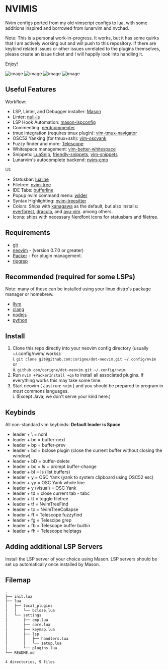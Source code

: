 # NVIMIS  

Nvim configs ported from my old vimscript configs to lua, with some
additions inspired and borrowed from lunarvim and nvchad.  

Note: This is a personal work-in-progress. It works, but it has some quirks that
I am actively working out and will push to this repository. If there are keybind
related issues or other issues unrelated to the plugins themselves, please create
an issue ticket and I will happily look into handling it.  

Enjoy!

![image](https://github.com/corigne/dot-neovim/assets/7695563/8f6902c6-c540-4ad3-923c-6f9b3b0a116b)
![image](https://github.com/corigne/dot-neovim/assets/7695563/03d79aec-f979-40f7-b371-5a08fc49083f)
![image](https://github.com/corigne/dot-neovim/assets/7695563/bab2d3a4-f807-45e5-a34f-27ac53dd2d3a)
![image](https://github.com/corigne/dot-neovim/assets/7695563/d8bec591-4351-401a-a2ab-bba74dc2c674)

## Useful Features

Workflow:

- LSP, Linter, and Debugger installer: [Mason](github.com/williamboman/mason.nvim)
- Linter: [null-ls](github.com/jose-elias-alvarez/null-ls.nvim)
- LSP Hook Automation: [mason-lspconfig](github.com/williamboman/mason-lspconfig.nvim)
- Commenting: [nerdcommenter](github.com/preservim/nerdcommenter)
- tmux integration (requires tmux plugin): [vim-tmux-navigator](github.com/christoomey/vim-tmux-navigator)
- OSC52 Yanking (for tmux+ssh): [vim-oscyank](github.com/ojroques/vim-oscyank)
- Fuzzy finder and more: [Telescope](github.com/nvim-telescope/telescope.nvim)
- Whitespace management: [vim-better-whitespace](github.com/ntpeters/vim-better-whitespace)
- Snippets: [LuaSnip](github.com/L3M0N3D3/LuaSnip),
  [friendly-snippets](github.com/rafamadriz/friendly-snippets),
  [vim-snippets](github.com/honza/vim-snippets)
- Lunarvim's autocomplete backend: [nvim-cmp](github.com/hrsh7th/nvim-cmp)

UI:

- Statusbar: [lualine](github.com/nvim-lualine/lualine.nvim)
- Filetree: [nvim-tree](github.com/nvim-tree/nvim-tree.lua)
- IDE Tabs: [bufferline](github.com/akinsho/bufferline.nvim)
- Popup nvim command menu: [wilder](github.com/gelguy/wilder.nvim)
- Syntax Highlighting: [nvim-treesitter](github.com/christoomey/nvim-treesitter)
- Colors: Ships with [kanagawa](github.com/rebelot/kanagawa.nvim) as
  the default, but also installs:  
  [everforest](github.com/sainnhe/everforest),
  [dracula](github.com/Mofiqul/dracula.nvim),
  and [ayu-vim](github.com/ayu-theme/ayu-vim). among others.
- Icons: ships with necessary Nerdfont icons for statusbars and filetree.

## Requirements

- [git](www.youtube.com/watch?v=l60MnDJklnM)
- [neovim](github.com/neovim/neovim/wiki/Installing-Neovim) - (version 0.7.0 or greater)
- [Packer](github.com/wbthomason/packer.nvim) - For plugin management.
- [ripgrep](github.com/BurntSushi/ripgrep)

## Recommended (required for some LSPs)

Note: many of these can be installed using your
linux distro's package manager or homebrew.

- [llvm](llvm.org)
- [clang](clang.llvm.org)
- [nodejs](nodejs.org/en)
- [python](python.org)

## Install

1. Clone this repo directly into your neovim config directory
  (usually ~/.config/nvim/ works):  
  i. `git clone git@github.com:corigne/dot-neovim.git ~/.config/nvim`  
  or  
  ii. `github.com/corigne/dot-neovim.git ~/.config/nvim`  
2. Run `nvim +PackerInstall +qa` to install all associated plugins.
  If everything works this may take some time.
3. Start neovim ( Just run: `nvim` ) and you should be prepared to program in
*most* commons languages.  
  i. (Except Java; we don't serve your kind here.)

## Keybinds

All non-standard vim keybinds:
**Default leader is Space**

- leader + \  = nohl
- leader + bn = buffer-next
- leader + bp = buffer-prev
- leader + bd = bclose plugin (close the current buffer without closing the window)
- leader + bD = buffer-delete
- leader + bc = ls + prompt buffer-change
- leader + bl = ls (list buffers)
- leader + y = OSC Yank (yank to system clipboard using OSC52 esc)
- leader + yy = OSC Yank whole line
- leader + y (visual) = OSC Yank
- leader + td = close current tab - tabc
- leader + tt = toggle filetree
- leader + tf = NvimTreeFind
- leader + tc = NvimTreeCollapse
- leader + ff = Telescope fuzzyfind
- leader + fg = Telescipe grep
- leader + fb = Telescope buffer builtin
- leader + fh = Telescope helptags

## Adding additional LSP Servers

Install the LSP server of your choice using Mason. LSP servers should be
set up automatically once installed by Mason.

## Filemap

```bash
.
├── init.lua
├── lua
│   ├── local_plugins
│   │   └── bclose.lua
│   └── settings
│       ├── cmp.lua
│       ├── core.lua
│       ├── keymap.lua
│       ├── lsp
│       │   ├── handlers.lua
│       │   └── setup.lua
│       └── plugins.lua
└── README.md

4 directories, 9 files
```
